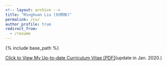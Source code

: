 ```yaml
---
<!-- layout: archive -->
title: "Minghuan Liu (刘明桓)"
permalink: /cv/
author_profile: true
redirect_from:
  - /resume
---
```


{% include base_path %}

[Click to View My Up-to-date Curriculum Vitae [PDF]](http://ericonaldo.github.io/files/minghuanliu_cv.pdf)(update in Jan. 2020.)

<!-- <embed src="http://ericonaldo.github.io/files/mhliu_cv.pdf" width="650" height="1800" type='application/pdf'> -->
